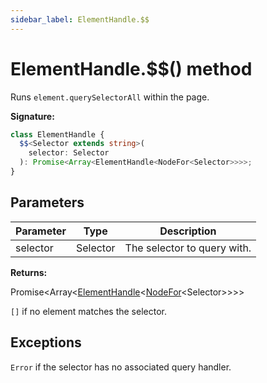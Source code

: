 ```yaml
---
sidebar_label: ElementHandle.$$
---
```


# ElementHandle.$$() method

Runs `element.querySelectorAll` within the page.

**Signature:**

```typescript
class ElementHandle {
  $$<Selector extends string>(
    selector: Selector
  ): Promise<Array<ElementHandle<NodeFor<Selector>>>>;
}
```

## Parameters

| Parameter | Type     | Description                 |
| --------- | -------- | --------------------------- |
| selector  | Selector | The selector to query with. |

**Returns:**

Promise&lt;Array&lt;[ElementHandle](./puppeteer.elementhandle.md)&lt;[NodeFor](./puppeteer.nodefor.md)&lt;Selector&gt;&gt;&gt;&gt;

`[]` if no element matches the selector.

## Exceptions

`Error` if the selector has no associated query handler.
